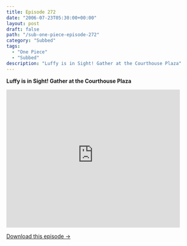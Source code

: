 ```yaml
---
title: Episode 272
date: "2006-07-23T05:30:00+00:00"
layout: post
draft: false
path: "/sub-one-piece-episode-272"
category: "Subbed"
tags:
  - "One Piece"
  - "Subbed"
description: "Luffy is in Sight! Gather at the Courthouse Plaza"
---
```


**Luffy is in Sight! Gather at the Courthouse Plaza**

<iframe width="640" height="360" src="https://www.rapidvideo.com/e/FXQHH438BP" frameborder="0" marginwidth=0 marginheight=0 scrolling=no allowfullscreen style="max-width:90%;"></iframe>

<a href="http://ouo.io/qs/eCodkFEQ?s=https://www.rapidvideo.com/d/FXQHH438BP" class="styled_a">Download this episode →</a>

